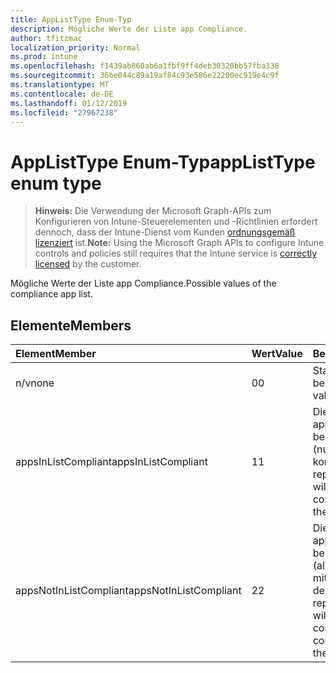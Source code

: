 ```yaml
---
title: AppListType Enum-Typ
description: Mögliche Werte der Liste app Compliance.
author: tfitzmac
localization_priority: Normal
ms.prod: intune
ms.openlocfilehash: f1439ab860ab6a1fbf9ff4deb30320bb57fba338
ms.sourcegitcommit: 36be044c89a19af84c93e586e22200ec919e4c9f
ms.translationtype: MT
ms.contentlocale: de-DE
ms.lasthandoff: 01/12/2019
ms.locfileid: "27967238"
---
```

# <a name="applisttype-enum-type"></a><span data-ttu-id="f267a-103">AppListType Enum-Typ</span><span class="sxs-lookup"><span data-stu-id="f267a-103">appListType enum type</span></span>

> <span data-ttu-id="f267a-104">**Hinweis:** Die Verwendung der Microsoft Graph-APIs zum Konfigurieren von Intune-Steuerelementen und -Richtlinien erfordert dennoch, dass der Intune-Dienst vom Kunden [ordnungsgemäß lizenziert](https://go.microsoft.com/fwlink/?linkid=839381) ist.</span><span class="sxs-lookup"><span data-stu-id="f267a-104">**Note:** Using the Microsoft Graph APIs to configure Intune controls and policies still requires that the Intune service is [correctly licensed](https://go.microsoft.com/fwlink/?linkid=839381) by the customer.</span></span>

<span data-ttu-id="f267a-105">Mögliche Werte der Liste app Compliance.</span><span class="sxs-lookup"><span data-stu-id="f267a-105">Possible values of the compliance app list.</span></span>
## <a name="members"></a><span data-ttu-id="f267a-106">Elemente</span><span class="sxs-lookup"><span data-stu-id="f267a-106">Members</span></span>
|<span data-ttu-id="f267a-107">Element</span><span class="sxs-lookup"><span data-stu-id="f267a-107">Member</span></span>|<span data-ttu-id="f267a-108">Wert</span><span class="sxs-lookup"><span data-stu-id="f267a-108">Value</span></span>|<span data-ttu-id="f267a-109">Beschreibung</span><span class="sxs-lookup"><span data-stu-id="f267a-109">Description</span></span>|
|:---|:---|:---|
|<span data-ttu-id="f267a-110">n/v</span><span class="sxs-lookup"><span data-stu-id="f267a-110">none</span></span>|<span data-ttu-id="f267a-111">0</span><span class="sxs-lookup"><span data-stu-id="f267a-111">0</span></span>|<span data-ttu-id="f267a-112">Standardwert, keine beabsichtigt.</span><span class="sxs-lookup"><span data-stu-id="f267a-112">Default value, no intent.</span></span>|
|<span data-ttu-id="f267a-113">appsInListCompliant</span><span class="sxs-lookup"><span data-stu-id="f267a-113">appsInListCompliant</span></span>|<span data-ttu-id="f267a-114">1</span><span class="sxs-lookup"><span data-stu-id="f267a-114">1</span></span>|<span data-ttu-id="f267a-115">Die Liste darstellt, die apps, die kompatible berücksichtigt werden (nur in der Liste apps kompatibel sind).</span><span class="sxs-lookup"><span data-stu-id="f267a-115">The list represents the apps that will be considered compliant (only apps on the list are compliant).</span></span>|
|<span data-ttu-id="f267a-116">appsNotInListCompliant</span><span class="sxs-lookup"><span data-stu-id="f267a-116">appsNotInListCompliant</span></span>|<span data-ttu-id="f267a-117">2</span><span class="sxs-lookup"><span data-stu-id="f267a-117">2</span></span>|<span data-ttu-id="f267a-118">Die Liste darstellt, die apps, die nicht kompatible berücksichtigt werden (alle apps sind kompatibel mit Ausnahme von apps in der Liste).</span><span class="sxs-lookup"><span data-stu-id="f267a-118">The list represents the apps that will be considered non compliant (all apps are compliant except apps on the list).</span></span>|



